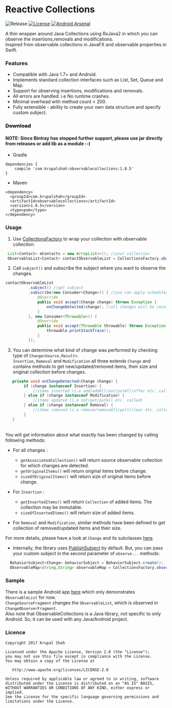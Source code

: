 # Reactive Collections
![Release](https://github.com/krupalshah/Reactive-Collections/actions/workflows/release.yml/badge.svg)
[![License](https://img.shields.io/badge/License-Apache%202.0-blue.svg)](https://opensource.org/licenses/Apache-2.0)
[![Android Arsenal](https://img.shields.io/badge/Android%20Arsenal-Reactive%20Collections-brightgreen.svg?style=flat)](https://android-arsenal.com/details/1/6574)

A thin wrapper around Java Collections using RxJava2 in which you can observe the insertions,removals and modifications.<br/>Inspired from observable collections in JavaFX and observable properties in Swift.<br/>

### Features

* Compatible with Java 1.7+ and Android.
* Implements standard collection interfaces such as List, Set, Queue and Map.
* Support for observing insertions, modifications and removals.
* All errors are handled. i.e No runtime crashes.
* Minimal overhead with method count < 200.
* Fully extensible - ability to create your own data structure and specify custom subject.

### ~~Download~~ 
#### NOTE: Since Bintray has stopped further support, please use jar directly from releases or add lib as a module :-(
* Gradle
```
dependencies {
    compile 'com.krupalshah:observablecollections:1.0.5'
}
```

* Maven
```
<dependency>
  <groupId>com.krupalshah</groupId>
  <artifactId>observablecollections</artifactId>
  <version>1.0.5</version>
  <type>pom</type>
</dependency>
```
### Usage

1. Use [CollectionsFactory](https://github.com/krupalshah/ObservableCollections/blob/master/lib/src/main/java/com/krupalshah/observablecollections/CollectionsFactory.java) to wrap your collection with observable collection:

```java
 List<Contact> mContacts = new ArrayList<>(); //your collection
 ObservableList<Contact> contactObservableList = CollectionsFactory.observableList(mContacts); //pass in observable... method
```

2. Call `subject()` and subscribe the subject where you want to observe the changes.

```java
contactObservableList
          .subject() //get subject
          .subscribe(new Consumer<Change>() { //you can apply schedulers if you want
              @Override
              public void accept(Change change) throws Exception {
                  onChangeDetected(change); //all changes will be received here
              }
          }, new Consumer<Throwable>() {
              @Override
              public void accept(Throwable throwable) throws Exception {
                  throwable.printStackTrace();
              }
          });
```

3. You can determine what kind of change was performed by checking type of `Change<Source,Result>`.<br/>
`Insertion`, `Removal` and `Modification` all three extends `Change` and contains methods to get new/updated/removed items, their size and original collection before changes.

```java
   private void onChangeDetected(Change change) {
        if (change instanceof Insertion) {
            //items inserted (i.e add/addAll/put/putAll/offer etc. called)
        } else if (change instanceof Modification) {
            //items updated (i.e set/put/putAll etc. called)
        } else if (change instanceof Removal) {
            //items removed (i.e remove/removeAll/poll/clear etc. called)
        }
   }
```
<br/>You will get information about what exactly has been changed by calling following methods:
* For all changes : 
  * `getAssociatedCollection()` will return source observable collection for which changes are detected.
  * `getOriginalItems()` will return original items before change.
  * `sizeOfOriginalItems()` will return size of original items before change.
* For `Insertion` : 
  * `getInsertedItems()` will return `Collection` of added items. The collection may be immutable.
  * `sizeOfInsertedItems()` will return size of added items.

* For `Removal` and `Modification`, similar methods have been defined to get collection of removed/updated items and their size.

For more details, please have a look at `Change` and its subclasses [here](https://github.com/krupalshah/ObservableCollections/tree/master/lib/src/main/java/com/krupalshah/observablecollections/change).

* Internally, the library uses [PublishSubject](http://reactivex.io/RxJava/javadoc/rx/subjects/PublishSubject.html) by default. But, you can pass your custom subject in the second parameter of `observe...` methods:
```java
  BehaviorSubject<Change> behaviorSubject = BehaviorSubject.create();
  ObservableMap<String,String> observableMap = CollectionsFactory.observableMap(new ArrayMap<String, String>(), behaviorSubject);
```

### Sample
There is a sample Android app [here](https://github.com/krupalshah/ObservableCollections/tree/master/app) which only demonstrates `ObservableList` for now.<br/>`ChangeSourceFragment` changes the `ObservableList`, which is observed in `ChangeObserverFragment`.<br/>Also note that ObservableCollections is a Java library, not specific to only Android. So, it can be used with any Java/Android project.


### Licence
```
Copyright 2017 Krupal Shah

Licensed under the Apache License, Version 2.0 (the "License");
you may not use this file except in compliance with the License.
You may obtain a copy of the License at

   http://www.apache.org/licenses/LICENSE-2.0

Unless required by applicable law or agreed to in writing, software
distributed under the License is distributed on an "AS IS" BASIS,
WITHOUT WARRANTIES OR CONDITIONS OF ANY KIND, either express or implied.
See the License for the specific language governing permissions and
limitations under the License.
```
